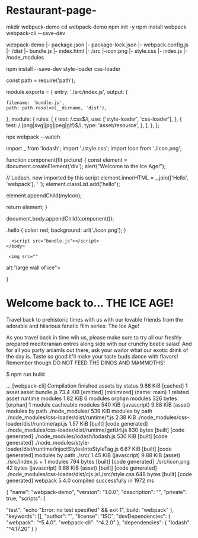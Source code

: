 # Restaurant-page-
mkdir webpack-demo 
cd webpack-demo 
npm init -y 
npm install webpack webpack-cli --save-dev


  webpack-demo
|- package.json
|- package-lock.json
|- webpack.config.js
|- /dist
   |- bundle.js
   |- index.html
|- /src
  |-icon.png
  |- style.css
  |- index.js
|- /node_modules


  npm install --save-dev style-loader css-loader
 
 
   const path = require('path');

module.exports = {
  entry: './src/index.js',
  output: {
    
    filename: 'bundle.js',
    path: path.resolve(__dirname, 'dist'),
  },
module: {
    rules: [
      {
        test: /\.css$/i,
        use: ['style-loader', 'css-loader'],
      },
       {
        test: /\.(png|svg|jpg|jpeg|gif)$/i,
        type: 'asset/resource',
      },
    ],
  },
 };
  
  
 
  npx webpack --watch
 
 import _ from 'lodash';
 import './style.css';
 import Icon from './icon.png';
 
   function component(fit picture) {
  const element = document.createElement('div');
alert("Welcome to the Ice Age!");
  
  // Lodash, now imported by this script
  element.innerHTML = _.join(['Hello', 'webpack'], ' ');
  element.classList.add('hello");
  

  element.appendChild(myIcon); 
  
  return element;
}

document.body.appendChild(component());


.hello {
   color: red;
  background: url('./icon.png');
 }


<!DOCTYPE html>
<html>
  <head>
<meta charset="utf-8" />

  <title>Asset Management</title>
  </head>  
  </body> 
  
      <script src="bundle.js"></script>
    </body>
 </html>
<meta name="viewport" content="width=device-width,initial-scale=1">
<link rel="stylesheet" href="">
<div#content>
</div#content>
<script src=""></script>
<body>



     <img src=""
alt:"large wall of ice"> 
  
  

}
<div class="">
 <h1>Welcome back to... THE ICE AGE!</h1>
 <p>Travel back to prehistoric times with us with our lovable friends from the adorable and hilarious fanatic film series: The Ice Age!</p>
 <p>As you travel back in time wih us, please make sure to try all our freshly prepared mediteranian entres along side with our crunchy beatle salad! And for all you party aniamls out there, ask your waitor what our exotic drink of the day is. Taste so good it'll make your taste buds dance with flavors! Remember though DO NOT FEED THE DINOS AND MAMMOTHS!</p>
</div>

</body>
</html>


$ npm run build

...
[webpack-cli] Compilation finished
assets by status 9.88 KiB [cached] 1 asset
asset bundle.js 73.4 KiB [emitted] [minimized] (name: main) 1 related asset
runtime modules 1.82 KiB 6 modules
orphan modules 326 bytes [orphan] 1 module
cacheable modules 540 KiB (javascript) 9.88 KiB (asset)
  modules by path ./node_modules/ 539 KiB
    modules by path ./node_modules/css-loader/dist/runtime/*.js 2.38 KiB
      ./node_modules/css-loader/dist/runtime/api.js 1.57 KiB [built] [code generated]
      ./node_modules/css-loader/dist/runtime/getUrl.js 830 bytes [built] [code generated]
    ./node_modules/lodash/lodash.js 530 KiB [built] [code generated]
    ./node_modules/style-loader/dist/runtime/injectStylesIntoStyleTag.js 6.67 KiB [built] [code generated]
  modules by path ./src/ 1.45 KiB (javascript) 9.88 KiB (asset)
    ./src/index.js + 1 modules 794 bytes [built] [code generated]
    ./src/icon.png 42 bytes (javascript) 9.88 KiB (asset) [built] [code generated]
    ./node_modules/css-loader/dist/cjs.js!./src/style.css 648 bytes [built] [code generated]
webpack 5.4.0 compiled successfully in 1972 ms



{
   "name": "webpack-demo",
   "version": "1.0.0",
   "description": "",
    "private": true,
   "scripts": {
   
   "test": "echo \"Error: no test specified\" && exit 1",
   build: "webpack"
   },
   "keywords": [],
   "author": "",
   "license": "ISC",
   "devDependencies": {
     "webpack": "^5.4.0",
     "webpack-cli": "^4.2.0"
   },
   "dependencies": {
     "lodash": "^4.17.20"
   }
 }
     
